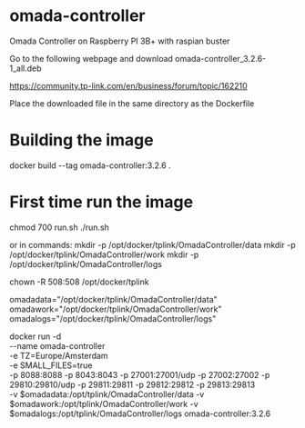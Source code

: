 # omada-controller
Omada Controller on Raspberry PI 3B+ with raspian buster

Go to the following webpage and download omada-controller_3.2.6-1_all.deb

https://community.tp-link.com/en/business/forum/topic/162210

Place the downloaded file in the same directory as the Dockerfile

# Building the image
docker build --tag omada-controller:3.2.6 .

# First time run the image

chmod 700 run.sh
./run.sh

or in commands:
mkdir -p /opt/docker/tplink/OmadaController/data
mkdir -p /opt/docker/tplink/OmadaController/work
mkdir -p /opt/docker/tplink/OmadaController/logs

chown -R 508:508 /opt/docker/tplink

omadadata="/opt/docker/tplink/OmadaController/data"
omadawork="/opt/docker/tplink/OmadaController/work"
omadalogs="/opt/docker/tplink/OmadaController/logs"

docker run -d \
--name omada-controller \
-e TZ=Europe/Amsterdam \
-e SMALL_FILES=true \
-p 8088:8088   -p 8043:8043   -p 27001:27001/udp   -p 27002:27002   -p 29810:29810/udp   -p 29811:29811   -p 29812:29812   -p 29813:29813  \
-v $omadadata:/opt/tplink/OmadaController/data   -v $omadawork:/opt/tplink/OmadaController/work   -v $omadalogs:/opt/tplink/OmadaController/logs omada-controller:3.2.6
